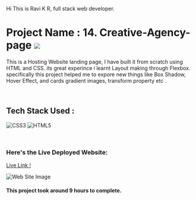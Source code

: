 Hi This is Ravi K R, full stack web developer.

# Project Name : 14. Creative-Agency-page ![](https://img.shields.io/badge/Project-14-green)

This is a Hosting Website landing page, I have built it from scratch using HTML and CSS. its great experince i learnt Layout making through Flexbox. specifically this project helped me to expore new things like Box Shadow, Hover Effect, and cards gradient images, transform property etc . 

</br>

## Tech Stack Used :

![CSS3](https://img.shields.io/badge/css3-%231572B6.svg?style=for-the-badge&logo=css3&logoColor=white) ![HTML5](https://img.shields.io/badge/html5-%23E34F26.svg?style=for-the-badge&logo=html5&logoColor=white) 

</br>



### Here's the Live Deployed Website:

[Live Link !](https://inquisitive-maamoul-c49a88.netlify.app)

![Web Site Image](./Assets/Hosting%20Landing%20Page.png)

#### This project took around 9 hours to complete.